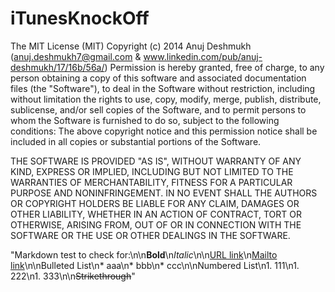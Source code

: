 iTunesKnockOff
==============

The MIT License (MIT)
Copyright (c) 2014 Anuj Deshmukh (anuj.deshmukh7@gmail.com & www.linkedin.com/pub/anuj-deshmukh/17/16b/56a/)
Permission is hereby granted, free of charge, to any person obtaining a copy
of this software and associated documentation files (the "Software"), to deal
in the Software without restriction, including without limitation the rights
to use, copy, modify, merge, publish, distribute, sublicense, and/or sell
copies of the Software, and to permit persons to whom the Software is
furnished to do so, subject to the following conditions:
The above copyright notice and this permission notice shall be included in
all copies or substantial portions of the Software.

THE SOFTWARE IS PROVIDED "AS IS", WITHOUT WARRANTY OF ANY KIND, EXPRESS OR
IMPLIED, INCLUDING BUT NOT LIMITED TO THE WARRANTIES OF MERCHANTABILITY,
FITNESS FOR A PARTICULAR PURPOSE AND NONINFRINGEMENT. IN NO EVENT SHALL THE
AUTHORS OR COPYRIGHT HOLDERS BE LIABLE FOR ANY CLAIM, DAMAGES OR OTHER
LIABILITY, WHETHER IN AN ACTION OF CONTRACT, TORT OR OTHERWISE, ARISING FROM,
OUT OF OR IN CONNECTION WITH THE SOFTWARE OR THE USE OR OTHER DEALINGS IN
THE SOFTWARE.


"Markdown test to check for:\n\n**Bold**\n*Italic*\n\n[URL link](http://www.cnn.com)\n[Mailto link](mailto:stefan@surkus.com)\n\nBulleted List\n* aaa\n* bbb\n* ccc\n\nNumbered List\n1. 111\n1. 222\n1. 333\n\n~~Strikethrough~~"

